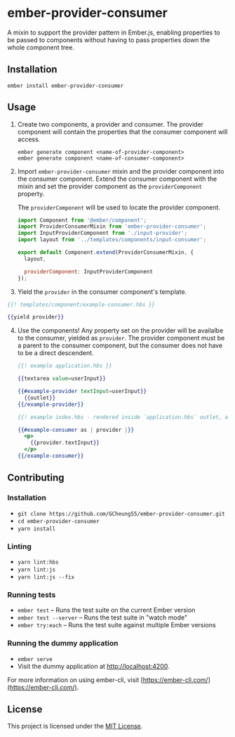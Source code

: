 ember-provider-consumer
==============================================================================

A mixin to support the provider pattern in Ember.js, enabling properties to be passed to components without having to pass properties down the whole component tree.

Installation
------------------------------------------------------------------------------

```
ember install ember-provider-consumer
```


Usage
------------------------------------------------------------------------------

1. Create two components, a provider and consumer. The provider component will contain the properties that the consumer component will access.

    ```
    ember generate component <name-of-provider-component>
    ember generate component <name-of-consumer-component>
    ```

2. Import `ember-provider-consumer` mixin and the provider component into the consumer component. Extend the consumer component with the mixin and set the provider component as the `providerComponent` property.

    The `providerComponent` will be used to locate the provider component.

    ```javascript
    import Component from '@ember/component';
    import ProviderConsumerMixin from 'ember-provider-consumer';
    import InputProviderComponent from './input-provider';
    import layout from '../templates/components/input-consumer';

    export default Component.extend(ProviderConsumerMixin, {
      layout,

      providerComponent: InputProviderComponent
    });

    ```

3. Yield the `provider` in the consumer component's template.


```handlebars
{{! templates/component/example-consumer.hbs }}

{{yield provider}}
```

4. Use the components! Any property set on the provider will be availalbe to the consumer, yielded as `provider`. The provider component must be a parent to the consumer component, but the consumer does not have to be a direct descendent.

    ```handlebars
    {{! example application.hbs }}

    {{textarea value=userInput}}

    {{#example-provider textInput=userInput}}
      {{outlet}}
    {{/example-provider}}
    ```

    ```handlebars
    {{! example index.hbs - rendered inside `application.hbs` outlet, assuming an index route was created }}

    {{#example-consumer as | provider |}}
      <p>
        {{provider.textInput}}
      </p>
    {{/example-consumer}}
    ```

Contributing
------------------------------------------------------------------------------

### Installation

* `git clone https://github.com/GCheung55/ember-provider-consumer.git`
* `cd ember-provider-consumer`
* `yarn install`

### Linting

* `yarn lint:hbs`
* `yarn lint:js`
* `yarn lint:js --fix`

### Running tests

* `ember test` – Runs the test suite on the current Ember version
* `ember test --server` – Runs the test suite in "watch mode"
* `ember try:each` – Runs the test suite against multiple Ember versions

### Running the dummy application

* `ember serve`
* Visit the dummy application at [http://localhost:4200](http://localhost:4200).

For more information on using ember-cli, visit [https://ember-cli.com/](https://ember-cli.com/).

License
------------------------------------------------------------------------------

This project is licensed under the [MIT License](LICENSE.md).
